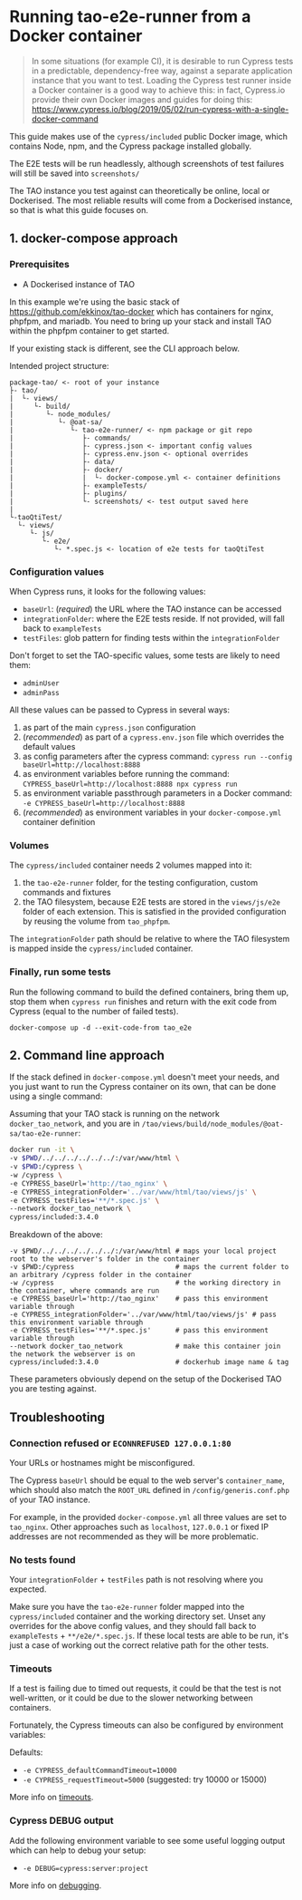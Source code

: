 # Running tao-e2e-runner from a Docker container

> In some situations (for example CI), it is desirable to run Cypress tests in a predictable, dependency-free way, against a separate application instance that you want to test. Loading the Cypress test runner inside a Docker container is a good way to achieve this: in fact, Cypress.io provide their own Docker images and guides for doing this: <https://www.cypress.io/blog/2019/05/02/run-cypress-with-a-single-docker-command>

This guide makes use of the `cypress/included` public Docker image, which contains Node, npm, and the Cypress package installed globally.

The E2E tests will be run headlessly, although screenshots of test failures will still be saved into `screenshots/`

The TAO instance you test against can theoretically be online, local or Dockerised. The most reliable results will come from a Dockerised instance, so that is what this guide focuses on.

## 1. docker-compose approach

### Prerequisites

- A Dockerised instance of TAO

In this example we're using the basic stack of <https://github.com/ekkinox/tao-docker> which has containers for nginx, phpfpm, and mariadb. You need to bring up your stack and install TAO within the phpfpm container to get started.

If your existing stack is different, see the CLI approach below.

Intended project structure:

```
package-tao/ <- root of your instance
├- tao/
|  └- views/
|     └- build/
|        └- node_modules/
|           └- @oat-sa/
|              └- tao-e2e-runner/ <- npm package or git repo
|                 ├- commands/
|                 ├- cypress.json <- important config values
|                 ├- cypress.env.json <- optional overrides
|                 ├- data/
|                 ├- docker/
|                 |  └- docker-compose.yml <- container definitions
|                 ├- exampleTests/
|                 ├- plugins/
|                 └- screenshots/ <- test output saved here
|
└-taoQtiTest/
  └- views/
     └- js/
        └- e2e/
           └- *.spec.js <- location of e2e tests for taoQtiTest
```

### Configuration values

When Cypress runs, it looks for the following values:

- `baseUrl`: (*required*) the URL where the TAO instance can be accessed
- `integrationFolder`: where the E2E tests reside. If not provided, will fall back to `exampleTests`
- `testFiles`: glob pattern for finding tests within the `integrationFolder`

Don't forget to set the TAO-specific values, some tests are likely to need them:

- `adminUser`
- `adminPass`

All these values can be passed to Cypress in several ways:

1. as part of the main `cypress.json` configuration
2. (*recommended*) as part of a `cypress.env.json` file which overrides the default values
3. as config parameters after the cypress command: `cypress run --config baseUrl=http://localhost:8888`
4. as environment variables before running the command: `CYPRESS_baseUrl=http://localhost:8888 npx cypress run`
5. as environment variable passthrough parameters in a Docker command: `-e CYPRESS_baseUrl=http://localhost:8888`
6. (*recommended*) as environment variables in your `docker-compose.yml` container definition

### Volumes

The `cypress/included` container needs 2 volumes mapped into it:

1. the `tao-e2e-runner` folder, for the testing configuration, custom commands and fixtures
2. the TAO filesystem, because E2E tests are stored in the `views/js/e2e` folder of each extension. This is satisfied in the provided configuration by reusing the volume from `tao_phpfpm`.

The `integrationFolder` path should be relative to where the TAO filesystem is mapped inside the `cypress/included` container.

### Finally, run some tests

Run the following command to build the defined containers, bring them up, stop them when `cypress run` finishes and return with the exit code from Cypress (equal to the number of failed tests).

`docker-compose up -d --exit-code-from tao_e2e`

## 2. Command line approach

If the stack defined in `docker-compose.yml` doesn't meet your needs, and you just want to run the Cypress container on its own, that can be done using a single command:

Assuming that your TAO stack is running on the network `docker_tao_network`, and you are in `/tao/views/build/node_modules/@oat-sa/tao-e2e-runner`:

```sh
docker run -it \
-v $PWD/../../../../../../:/var/www/html \
-v $PWD:/cypress \
-w /cypress \
-e CYPRESS_baseUrl='http://tao_nginx' \
-e CYPRESS_integrationFolder='../var/www/html/tao/views/js' \
-e CYPRESS_testFiles='**/*.spec.js' \
--network docker_tao_network \
cypress/included:3.4.0
```

Breakdown of the above:

```
-v $PWD/../../../../../../:/var/www/html # maps your local project root to the webserver's folder in the container
-v $PWD:/cypress                         # maps the current folder to an arbitrary /cypress folder in the container
-w /cypress                              # the working directory in the container, where commands are run
-e CYPRESS_baseUrl='http://tao_nginx'    # pass this environment variable through
-e CYPRESS_integrationFolder='../var/www/html/tao/views/js' # pass this environment variable through
-e CYPRESS_testFiles='**/*.spec.js'      # pass this environment variable through
--network docker_tao_network             # make this container join the network the webserver is on
cypress/included:3.4.0                   # dockerhub image name & tag
```

These parameters obviously depend on the setup of the Dockerised TAO you are testing against.

## Troubleshooting

### Connection refused or `ECONNREFUSED 127.0.0.1:80`

Your URLs or hostnames might be misconfigured.

The Cypress `baseUrl` should be equal to the web server's `container_name`, which should also match the `ROOT_URL` defined in `/config/generis.conf.php` of your TAO instance.

For example, in the provided `docker-compose.yml` all three values are set to `tao_nginx`. Other approaches such as `localhost`, `127.0.0.1` or fixed IP addresses are not recommended as they will be more problematic.

### No tests found

Your `integrationFolder` + `testFiles` path is not resolving where you expected.

Make sure you have the `tao-e2e-runner` folder mapped into the `cypress/included` container and the working directory set. Unset any overrides for the above config values, and they should fall back to `exampleTests` + `**/e2e/*.spec.js`. If these local tests are able to be run, it's just a case of working out the correct relative path for the other tests.

### Timeouts

If a test is failing due to timed out requests, it could be that the test is not well-written, or it could be due to the slower networking between containers.

Fortunately, the Cypress timeouts can also be configured by environment variables:

Defaults:

- `-e CYPRESS_defaultCommandTimeout=10000`
- `-e CYPRESS_requestTimeout=5000` (suggested: try 10000 or 15000)

More info on [timeouts](https://docs.cypress.io/guides/references/configuration.html#Timeouts).

### Cypress DEBUG output

Add the following environment variable to see some useful logging output which can help to debug your setup:

- `-e DEBUG=cypress:server:project`

More info on [debugging](https://docs.cypress.io/guides/guides/debugging.html#Print-DEBUG-logs).
